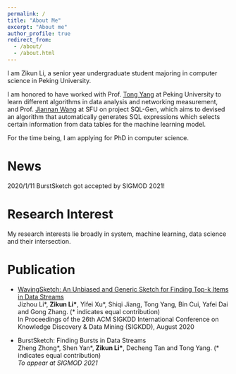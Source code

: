 ```yaml
---
permalink: /
title: "About Me"
excerpt: "About me"
author_profile: true
redirect_from: 
  - /about/
  - /about.html
---
```


I am Zikun Li, a senior year undergraduate student majoring in computer science in Peking University. 

I am honored to have worked with Prof. [Tong Yang](http://net.pku.edu.cn/~yangtong/) at Peking University to learn different algorithms in data analysis and networking measurement, and Prof. [Jiannan Wang](https://www2.cs.sfu.ca/~jnwang/) at SFU on project SQL-Gen, which aims to devised an algorithm that automatically generates SQL expressions which selects certain information from data tables for the machine learning model.

For the time being, I am applying for PhD in computer science.

# News

2020/1/11 BurstSketch got accepted by SIGMOD 2021!

# Research Interest

My research interests lie broadly in system, machine learning, data science and their intersection.

# Publication
- [WavingSketch: An Unbiased and Generic Sketch for Finding Top-k Items in Data Streams](https://dl.acm.org/doi/abs/10.1145/3394486.3403208)  
  Jizhou Li\*, <b>Zikun Li\*</b>, Yifei Xu\*, Shiqi Jiang, Tong Yang, Bin Cui, Yafei Dai and Gong Zhang. (\* indicates equal contribution)  
  In Proceedings of the 26th ACM SIGKDD International Conference on Knowledge Discovery & Data Mining (SIGKDD), August 2020

- BurstSketch: Finding Bursts in Data Streams  
  Zheng Zhong\*, Shen Yan\*, <b>Zikun Li\*</b>, Decheng Tan and Tong Yang. (\* indicates equal contribution)  
  *To appear at SIGMOD 2021* 

